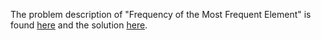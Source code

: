 The problem description of "Frequency of the Most Frequent Element" is found [here](https://leetcode.com/problems/frequency-of-the-most-frequent-element/) and the solution [here](https://github.com/aurimas13/Solutions-To-Problems/blob/main/LeetCode/Python%20Solutions/Frequency%20of%20the%20Most%20Frequent%20Element/frequency.py).